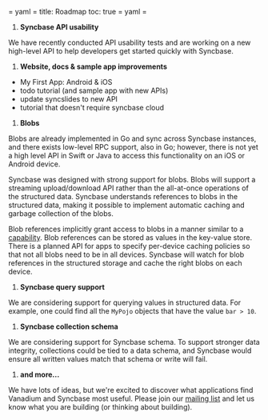 = yaml =
title: Roadmap
toc: true
= yaml =


1. **Syncbase API usability**

  We have recently conducted API usability tests
and are working on a new high-level API to help developers get
started quickly with Syncbase.

1. **Website, docs & sample app improvements**
  * My First App: Android & iOS
  * todo tutorial (and sample app with new APIs)
  * update syncslides to new API
  * tutorial that doesn't require syncbase cloud

1. **Blobs**

  Blobs are already implemented in Go and sync across Syncbase instances,
  and there exists low-level RPC support, also in Go; however, there is not yet
  a high level API in Swift or Java to access this functionality on an iOS
  or Android device.

  Syncbase was designed with strong support for blobs. Blobs will support a
  streaming upload/download API rather than the all-at-once operations of the
  structured data. Syncbase understands references to blobs in the
  structured data, making it possible to implement automatic caching and garbage
  collection of the blobs.

  Blob references implicitly grant access to blobs in a manner similar to a
  [capability](https://en.wikipedia.org/wiki/Capability-based_security). Blob
  references can be stored as values in the key-value store. There
  is a planned API for apps to specify per-device caching policies so that not
  all blobs need to be in all devices. Syncbase will watch for blob references
  in the structured storage and cache the right blobs on each device.

1. **Syncbase query support**

  We are considering support for querying values in structured data. For
example, one could find all the `MyPojo` objects that have the value `bar > 10`.
1. **Syncbase collection schema**

  We are considering support for Syncbase schema. To support stronger data
integrity, collections could be tied to a data schema, and Syncbase would
ensure all written values match that schema or write will fail.

1. **and more...**

  We have lots of ideas, but we're excited to discover what applications find
  Vanadium and Syncbase most useful.  Please join our
  [mailing list](/community/mailing-lists.html) and let us know what you are
  building (or thinking about building).
